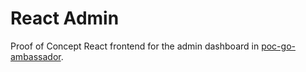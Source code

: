 # React Admin

Proof of Concept React frontend for the admin dashboard in [poc-go-ambassador](https://github.com/Phk13/poc-go-ambassador).
